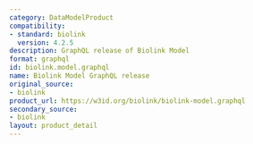 ```yaml
---
category: DataModelProduct
compatibility:
- standard: biolink
  version: 4.2.5
description: GraphQL release of Biolink Model
format: graphql
id: biolink.model.graphql
name: Biolink Model GraphQL release
original_source:
- biolink
product_url: https://w3id.org/biolink/biolink-model.graphql
secondary_source:
- biolink
layout: product_detail
---
```


